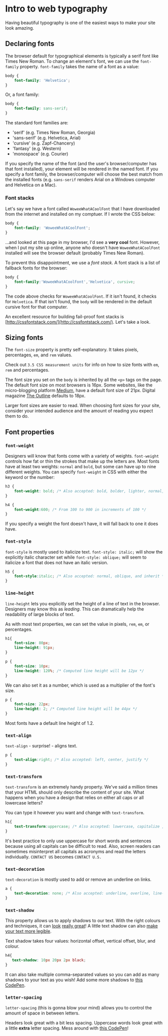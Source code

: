 <!-- Student takeaway: -->
<!--Student will be able to:
- Write a font stack
- Correctly predict which font will render in a user's browser
- Use any of the font properties mentioned
 -->

# Intro to web typography

Having beautiful typography is one of the easiest ways to make your site look amazing. 

## Declaring fonts

The browser default for typographical elements is typically a serif font like Times New Roman. To change an element's font, we can use the `font-family` property. `font-family` takes the name of a font as a value:

```css
body {
	font-family: 'Helvetica';
}
```

Or, a font family:

```css
body {
	font-family: sans-serif;
}
```
The standard font families are:

* 'serif' (e.g. Times New Roman, Georgia)
* 'sans-serif' (e.g. Helvetica, Arial)
* 'cursive' (e.g. Zapf-Chancery)
* 'fantasy' (e.g. Western)
* 'monospace' (e.g. Courier)

If you specify the name of the font (and the user's browser/computer has that font installed), your element will be rendered in the named font. If you specify a font family, the browser/computer will choose the best match from the installed fonts (e.g. `sans-serif` renders Arial on a Windows computer and Helvetica on a Mac).

### Font stacks

Let's say we have a font called `WoweeWhatACoolFont` that I have downloaded from the internet and installed on my comptuer. If I wrote the CSS below:

```css
body {
	font-family: 'WoweeWhatACoolFont';
}
```
...and looked at this page in my browser, I'd see a **very cool** font. However, when I put my site up online, anyone who doesn't have `WoweeWhatACoolFont` installed will see the browser default (probably Times New Roman). 

To prevent this disappointment, we use a _font stack_. A font stack is a list of fallback fonts for the browser:

```css
body {
	font-family:'WoweeWhatACoolFont','Helvetica', cursive;
}
```

The code above checks for `WoweeWhatACoolFont`. If it isn't found, it checks for `Helvetica`. If that isn't found, the `body` will be rendered in the default cursive font for that computer.

An excellent resource for building fail-proof font stacks is [http://cssfontstack.com/](http://cssfontstack.com/). Let's take a look.

## Sizing fonts
The `font-size` property is pretty self-explanatory. It takes pixels, percentages, `em`, and `rem` values. 

Check out `3.5 CSS measurement units` for info on how to size fonts with `em`, `rem` and percentages.

The font size you set on the `body` is inherited by all the `<p>` tags on the page. The default font size on most browsers is 16px. Some websites, like the micro-blogging platform [Medium](https://medium.com/@martin.breuss/finding-a-useful-dictionary-api-52084a01503d), have a default font size of 21px. Digital magazine [The Outline](https://theoutline.com/post/6447/ethics-in-news-consumption?zd=1&zi=6alzzi65) defaults to 18px. 

Larger font sizes are easier to read. When choosing font sizes for your site, consider your intended audience and the amount of reading you expect them to do.
## Font properties
### `font-weight`

Designers will know that fonts come with a variety of weights. `font-weight` controls how fat or thin the strokes that make up the letters are. Most fonts have at least two weights: `normal` and `bold`, but some can have up to nine different weights. You can specify `font-weight` in CSS with either the keyword or the number:
```css
h3 {
	font-weight: bold; /* Also accepted: bold, bolder, lighter, normal, inherit */
}

h4 {
	font-weight:600; /* From 100 to 900 in increments of 100 */
}
```
If you specify a weight the font doesn't have, it will fall back to one it does have.

### `font-style`

`font-style` is mostly used to italicize text. `font-style: italic;` will show the explicitly italic character set while `font-style: oblique;` will seem to italicize a font that does not have an italic version. 

```css
h5 {
	font-style:italic; /* Also accepted: normal, oblique, and inherit */
}
```

### `line-height`

`line-height` lets you explicitly set the height of a line of text in the browser. Designers may know this as _leading_. This can dramatically help the readability of large blocks of text.

As with most text properties, we can set the value in pixels, `rem`, `em`, or percentages. 

```css
h1{
	font-size: 80px;
	line-height: 91px;
}

p {
	font-size: 10px;
	line-height: 120%; /* Computed line height will be 12px */
}
```
We can also set it as a number, which is used as a multiplier of the font's size. 
```css
p {
	font-size: 22px;
	line-height: 2; /* Computed line height will be 44px */
}
```

Most fonts have a default line height of 1.2.

### `text-align`

`text-align` - surprise! - aligns text.

```css
p {
	text-align:right; /* Also accepted: left, center, justify */
}
```

### `text-transform`

`text-transform` is an extremely handy property. We've said a million times that your HTML should only describe the content of your site. What happens when you have a design that relies on either all caps or all lowercase letters?

You can type it however you want and change with `text-transform`.

```css
h1{
	text-transform:uppercase; /* Also accepted: lowercase, capitalize , inherit */
}
```

It's best practice to only use uppercase for short words and sentences because using all capitals can be difficult to read. Also, screen readers can sometimes misinterpret all capitals as acronyms and read the letters individually. `CONTACT US` becomes `CONTACT U.S.`

### `text-decoration`

`text-decoration` is mostly used to add or remove an underline on links.

```css
a {
	text-decoration: none; /* Also accepted: underline, overline, line-through*/
}
```

### `text-shadow`

This property allows us to apply shadows to our text. With the right colours and techniques, it can [look](https://codepen.io/juanbrujo/pen/yGpAK) [really great](https://codepen.io/hugo/pen/nwivF)! A little text shadow can also [make your text more legible](https://twitter.com/steveschoger/status/880449411150753792).

Text shadow takes four values: horizontal offset, vertical offset, blur, and colour. 

```css
h4{
   text-shadow: 10px 20px 2px black;
}
```
It can also take multiple comma-separated values so you can add as many shadows to your text as you wish! Add some more shadows to [this CodePen](https://codepen.io/zkdan/pen/XygdxX).

### `letter-spacing`

`letter-spacing` (this is gonna blow your mind) allows you to control the amount of space in between letters. 

Headers look great with a bit less spacing. Uppercase words look great with a little **extra** letter spacing. Mess around with [this CodePen](https://codepen.io/zkdan/pen/WYOwVq)!

